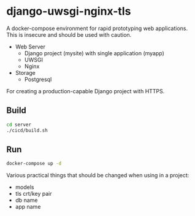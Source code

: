 # django-uwsgi-nginx-tls

A docker-compose environment for rapid prototyping web applications.  This is insecure and should be used with caution.

* Web Server
    * Django project (mysite) with single application (myapp)
    * UWSGI
    * Nginx
* Storage
    * Postgresql

For creating a production-capable Django project with HTTPS.

## Build

```bash
cd server 
./cicd/build.sh
```

## Run

```bash
docker-compose up -d
```

Various practical things that should be changed when using in a project:

* models
* tls crt/key pair
* db name
* app name